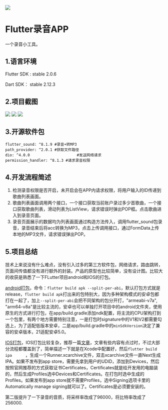 ![](https://img-blog.csdnimg.cn/5cf1ef2c34a84df6a8520f996dc6b138.png)

# Flutter录音APP

一个录音小工具。

## 1.语言环境

Flutter SDK : stable 2.0.6

Dart SDK： stable 2.12.3

## 2.项目截图

![](https://img-blog.csdnimg.cn/e408920fe8c74f65a505535ce8bce393.jpg)
![](https://img-blog.csdnimg.cn/7453b810b7904754a3c1da7b78ca4a9c.jpg)
![](https://img-blog.csdnimg.cn/0bf6b18d751f4948a79aa3536c7491c6.jpg)

## 3.开源软件包

```
flutter_sound: ^8.1.9 #录音+转MP3
path_provider: ^2.0.1 #获取文件路径
dio: ^4.0.0						#发送网络请求
permission_handler: ^8.1.3 #请求录音权限
```

## 4.开发流程简述

1. 检测录音权限是否开启，未开启会在APP内请求权限，将用户输入的ID传递到歌曲列表画面。
2. 歌曲列表画面调用两个接口，一个接口获取当前账户录过多少首歌曲，一个接口获取歌曲列表，滑动列表为ListView，请求错误时弹出POP框。点击歌曲进入到录音页面。
3. 录音页面展示的数据均为列表画面通过构造方法传入，调用flutter_sound包录音，录音结束后将acc转换为MP3，点击上传调用接口，通过FormData上传本地的MP3文件，请求错误弹出POP。

## 5.项目总结

技术上来说没有什么难点，没有引入过多的第三方软件包，网络请求，路由跳转，页面间传值都没有进行额外的封装。产品的原型也比较简单，没有设计图。比较大的收获是熟悉了一下FLutter项目android和IOS的打包。

[android打包](https://flutter.cn/docs/deployment/android)，命令：`flutter build apk --split-per-abi`，默认打包方式就是release，`flutter build apk`打出来的包特别大，因为多种架构模式的安卓包都打在一起了，加上`--split-per-abi`会把不同架构的包分开打，"armeabi-v7a", "arm64-v8a"是比较主流的，安卓也可以单独打开项目中的android文件夹，使用原生的方式进行打包，在app/build.gradle添加ndk配置，将主流的CPU架构打到一个包里，有两个地方需要特别注意，一是打包时signature中的V1和V2都需要勾选上，为了适配低版本安卓，二是app/build.gradle中的`minSdkVersion`决定了兼容的安卓版本，21适配安卓5.0。

[IOS打包](https://flutter.cn/docs/deployment/ios)，IOS打包比较复杂，推荐一篇[文章](https://segmentfault.com/a/1190000022497620)，文章有些内容有点过时，不过大部分流程都覆盖到了，简单描述一下就是在Xcode中配置好，然后`flutter build ipa      `，生成一个Runner.xcarchive文件，双击xcarchive文件一直Next生成IPA。如果不发布到app store，需要先拿到用户的UDID，添加到Devices，然后按照官网推荐的方式获取证书Certificates，Certificates就是给开发用的电脑装的，然后生成Profiles选中Devices和Certificates。在打包时选中生成的Profiles。如果发布到app store就不需要Profiles，选中Signing选项卡里的Automatically manage signing就可以了。Certificates是必须要安装的。

第二版提升了一下录音的音质，将采样率改成了96000，将比特率改成了256000.

